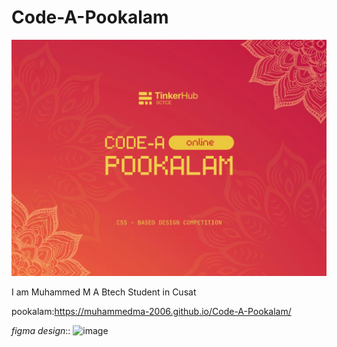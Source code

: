 # Code-A-Pookalam
![Banner](https://raw.githubusercontent.com/tinkerhubsct26-max/tinkerhubsct26-max/main/assets/IMG-20250829-WA0002.jpg)

 I am Muhammed M A
 Btech Student in Cusat
 
 pookalam:https://muhammedma-2006.github.io/Code-A-Pookalam/

 
 *figma design*::
 <img width="679" height="536" alt="image" src="https://github.com/user-attachments/assets/4dbfaf26-9f36-4f0a-818c-74b9379db218" />
